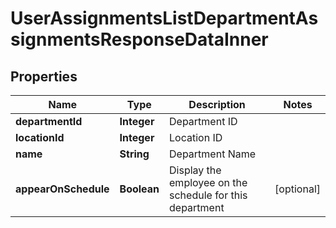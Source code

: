 

# UserAssignmentsListDepartmentAssignmentsResponseDataInner


## Properties

| Name | Type | Description | Notes |
|------------ | ------------- | ------------- | -------------|
|**departmentId** | **Integer** | Department ID |  |
|**locationId** | **Integer** | Location ID |  |
|**name** | **String** | Department Name |  |
|**appearOnSchedule** | **Boolean** | Display the employee on the schedule for this department |  [optional] |



